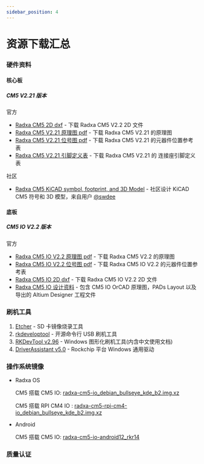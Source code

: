 ```yaml
---
sidebar_position: 4
---
```


# 资源下载汇总

### 硬件资料

#### 核心板
##### CM5 V2.21 版本
官方
- [Radxa CM5 2D dxf](https://dl.radxa.com/cm5/v2200/radxa_cm5_v2200_2d_dxf.zip) - 下载 Radxa CM5 V2.2 2D 文件  
- [Radxa CM5 V2.21 原理图 pdf](https://dl.radxa.com/cm5/v2210/radxa_cm5_v2210_schematic.pdf) - 下载 Radxa CM5 V2.21 的原理图  
- [Radxa CM5 V2.21 位号图 pdf](https://dl.radxa.com/cm5/v2210/radxa_cm5_v2210_components_placement_map.pdf) - 下载 Radxa CM5 V2.21 的元器件位置参考表  
- [Radxa CM5 V2.21 引脚定义表](https://dl.radxa.com/cm5/v2210/radxa_cm5_v2210_pinout.xlsx) - 下载 Radxa CM5 V2.21 的 连接座引脚定义表 

社区
- [Radxa CM5 KiCAD symbol, footprint, and 3D Model](https://github.com/swdee/radxa-cm5-kicad) - 社区设计 KiCAD CM5 符号和 3D 模型，来自用户 [@swdee](https://github.com/swdee)


#### 底板
##### CM5 IO V2.2 版本
官方
- [Radxa CM5 IO V2.2 原理图 pdf](https://dl.radxa.com/cm5/v2200/radxa_cm5_io_v2200_schematic.pdf) - 下载 Radxa CM5 V2.2 的原理图  
- [Radxa CM5 IO V2.2 位号图 pdf](https://dl.radxa.com/cm5/v2200/radxa_cm5_io_v2200_Components_Placement_map.pdf) - 下载 Radxa CM5 IO V2.2 的元器件位置参考表  
- [Radxa CM5 IO 2D dxf](https://dl.radxa.com/cm5/v2200/radxa_cm5_io_board_v2200_2d_dxf.zip) - 下载 Radxa CM5 IO V2.2 2D 文件  
- [Radxa CM5 IO 设计资料](https://github.com/radxa/radxa-cm-projects/tree/main/cm5/radxa-cm5-io-board) - 包含 CM5 IO OrCAD 原理图，PADs Layout 以及导出的 Altium Designer 工程文件


### 刷机工具

1. [Etcher](https://etcher.balena.io/#download-etcher/) - SD 卡镜像烧录工具
2. [rkdeveloptool](https://opensource.rock-chips.com/wiki_Rkdeveloptool) - 开源命令行 USB 刷机工具
3. [RKDevTool v2.96](https://dl.radxa.com/tools/windows/RKDevTool_Release_v2.96_zh.zip) - Windows 图形化刷机工具(内含中文使用文档) 
4. [DriverAssistant v5.0](https://dl.radxa.com/tools/windows/DriverAssitant_v5.0.zip) - Rockchip 平台 Windows 通用驱动

### 操作系统镜像

- Radxa OS

  CM5 搭载 CM5 IO: [radxa-cm5-io_debian_bullseye_kde_b2.img.xz](https://github.com/radxa-build/radxa-cm5-io/releases/download/b2/radxa-cm5-io_debian_bullseye_kde_b2.img.xz)

  CM5 搭载 RPI CM4 IO : [radxa-cm5-rpi-cm4-io_debian_bullseye_kde_b2.img.xz](https://github.com/radxa-build/radxa-cm5-rpi-cm4-io/releases/download/b2/radxa-cm5-rpi-cm4-io_debian_bullseye_kde_b2.img.xz)

- Android

  CM5 搭载 CM5 IO: [radxa-cm5-io-android12_rkr14](https://github.com/radxa/manifests/releases/download/Android12_rkr14_20240511/Radxa_CM5_Android12_rkr14_GMS_20240511-gpt.zip)

### 质量认证
